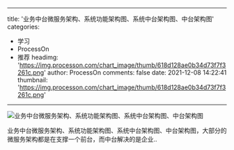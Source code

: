
---
title: '业务中台微服务架构、系统功能架构图、系统中台架构图、中台架构图'
categories: 
 - 学习
 - ProcessOn
 - 推荐
headimg: 'https://img.processon.com/chart_image/thumb/618d128ae0b34d73f7f3261c.png'
author: ProcessOn
comments: false
date: 2021-12-08 14:22:41
thumbnail: 'https://img.processon.com/chart_image/thumb/618d128ae0b34d73f7f3261c.png'
---

<div>   
<img class="thumb" alt="业务中台微服务架构、系统功能架构图、系统中台架构图、中台架构图" src="https://img.processon.com/chart_image/thumb/618d128ae0b34d73f7f3261c.png" referrerpolicy="no-referrer">
<p>业务中台微服务架构、系统功能架构图、系统中台架构图、中台架构图，大部分的微服务架构都是在支撑一个前台，而中台解决的是企业..</p>  
</div>
            